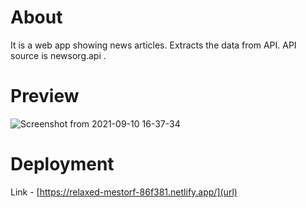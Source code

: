 # About

It is a web app showing news articles. Extracts the data from API. 
API source is newsorg.api .


# Preview

![Screenshot from 2021-09-10 16-37-34](https://user-images.githubusercontent.com/35539313/132844683-aaa72e5d-71e0-49f5-b054-c0bd4bf1c72c.png)

# Deployment

Link - [https://relaxed-mestorf-86f381.netlify.app/](url)

